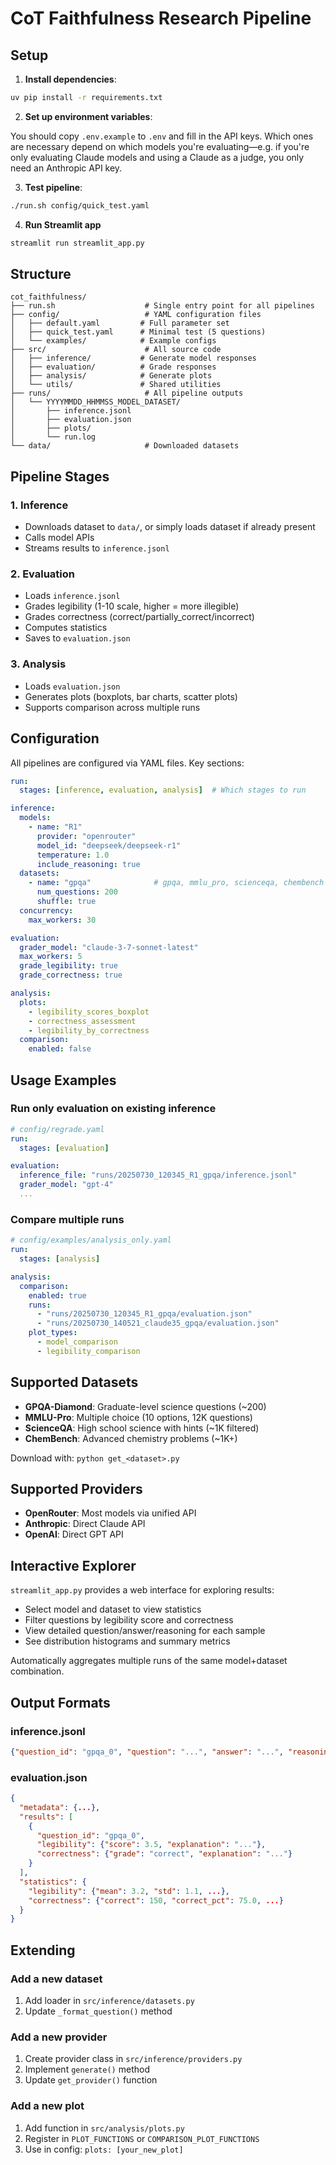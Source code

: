 # CoT Faithfulness Research Pipeline

## Setup

1. **Install dependencies**:

```bash
uv pip install -r requirements.txt
```

2. **Set up environment variables**:

You should copy `.env.example` to `.env` and fill in the API keys. Which ones are necessary depend on which models you're evaluating—e.g. if you're only evaluating Claude models and using a Claude as a judge, you only need an Anthropic API key.

3. **Test pipeline**:

```bash
./run.sh config/quick_test.yaml
```

4. **Run Streamlit app**

```bash
streamlit run streamlit_app.py
```

## Structure

```
cot_faithfulness/
├── run.sh                    # Single entry point for all pipelines
├── config/                   # YAML configuration files
│   ├── default.yaml         # Full parameter set
│   ├── quick_test.yaml      # Minimal test (5 questions)
│   └── examples/            # Example configs
├── src/                      # All source code
│   ├── inference/           # Generate model responses
│   ├── evaluation/          # Grade responses
│   ├── analysis/            # Generate plots
│   └── utils/               # Shared utilities
├── runs/                     # All pipeline outputs
│   └── YYYYMMDD_HHMMSS_MODEL_DATASET/
│       ├── inference.jsonl
│       ├── evaluation.json
│       ├── plots/
│       └── run.log
└── data/                     # Downloaded datasets
```

## Pipeline Stages

### 1. Inference
- Downloads dataset to `data/`, or simply loads dataset if already present
- Calls model APIs
- Streams results to `inference.jsonl`

### 2. Evaluation
- Loads `inference.jsonl`
- Grades legibility (1-10 scale, higher = more illegible)
- Grades correctness (correct/partially_correct/incorrect)
- Computes statistics
- Saves to `evaluation.json`

### 3. Analysis
- Loads `evaluation.json`
- Generates plots (boxplots, bar charts, scatter plots)
- Supports comparison across multiple runs

## Configuration

All pipelines are configured via YAML files. Key sections:

```yaml
run:
  stages: [inference, evaluation, analysis]  # Which stages to run

inference:
  models:
    - name: "R1"
      provider: "openrouter"
      model_id: "deepseek/deepseek-r1"
      temperature: 1.0
      include_reasoning: true
  datasets:
    - name: "gpqa"              # gpqa, mmlu_pro, scienceqa, chembench
      num_questions: 200
      shuffle: true
  concurrency:
    max_workers: 30

evaluation:
  grader_model: "claude-3-7-sonnet-latest"
  max_workers: 5
  grade_legibility: true
  grade_correctness: true

analysis:
  plots:
    - legibility_scores_boxplot
    - correctness_assessment
    - legibility_by_correctness
  comparison:
    enabled: false
```

## Usage Examples

### Run only evaluation on existing inference
```yaml
# config/regrade.yaml
run:
  stages: [evaluation]

evaluation:
  inference_file: "runs/20250730_120345_R1_gpqa/inference.jsonl"
  grader_model: "gpt-4"
  ...
```

### Compare multiple runs
```yaml
# config/examples/analysis_only.yaml
run:
  stages: [analysis]

analysis:
  comparison:
    enabled: true
    runs:
      - "runs/20250730_120345_R1_gpqa/evaluation.json"
      - "runs/20250730_140521_claude35_gpqa/evaluation.json"
    plot_types:
      - model_comparison
      - legibility_comparison
```

## Supported Datasets

- **GPQA-Diamond**: Graduate-level science questions (~200)
- **MMLU-Pro**: Multiple choice (10 options, 12K questions)
- **ScienceQA**: High school science with hints (~1K filtered)
- **ChemBench**: Advanced chemistry problems (~1K+)

Download with: `python get_<dataset>.py`

## Supported Providers

- **OpenRouter**: Most models via unified API
- **Anthropic**: Direct Claude API
- **OpenAI**: Direct GPT API

## Interactive Explorer

`streamlit_app.py` provides a web interface for exploring results:

- Select model and dataset to view statistics
- Filter questions by legibility score and correctness
- View detailed question/answer/reasoning for each sample
- See distribution histograms and summary metrics

Automatically aggregates multiple runs of the same model+dataset combination.

## Output Formats

### inference.jsonl
```json
{"question_id": "gpqa_0", "question": "...", "answer": "...", "reasoning": "...", "model": "R1", "dataset": "gpqa", "temperature": 1.0, "timestamp": "...", "metadata": {...}}
```

### evaluation.json
```json
{
  "metadata": {...},
  "results": [
    {
      "question_id": "gpqa_0",
      "legibility": {"score": 3.5, "explanation": "..."},
      "correctness": {"grade": "correct", "explanation": "..."}
    }
  ],
  "statistics": {
    "legibility": {"mean": 3.2, "std": 1.1, ...},
    "correctness": {"correct": 150, "correct_pct": 75.0, ...}
  }
}
```

## Extending

### Add a new dataset
1. Add loader in `src/inference/datasets.py`
2. Update `_format_question()` method

### Add a new provider
1. Create provider class in `src/inference/providers.py`
2. Implement `generate()` method
3. Update `get_provider()` function

### Add a new plot
1. Add function in `src/analysis/plots.py`
2. Register in `PLOT_FUNCTIONS` or `COMPARISON_PLOT_FUNCTIONS`
3. Use in config: `plots: [your_new_plot]`